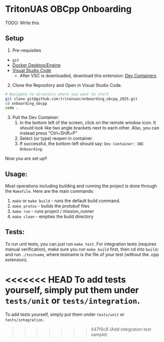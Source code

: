 # TritonUAS OBCpp Onboarding

TODO: Write this

## Setup

1. Pre-requisites
- `git`
- [Docker Desktop/Engine](https://docs.docker.com/get-started/get-docker/)
- [Visual Studio Code](https://code.visualstudio.com/download)
    - After VSC is downloaded, download this extension: [Dev Containers](https://marketplace.visualstudio.com/items?itemName=ms-vscode-remote.remote-containers)


2. Clone the Repository and Open in Visual Studio Code.
```bash
# Navigate to directory where you want to start
git clone git@github.com:tritonuas/onboarding_obcpp_2025.git
cd onboarding_obcpp
code .
```

3. Pull the Dev Container:
    1. In the bottom left of the screen, click on the remote window icon. It should look like two angle brackets next to each other. Also, you can instead press "Ctrl+Shift+P"
    2. Select (or type) reopen in container.
    3. If successful, the bottom-left should say: `Dev Container: OBC Onboarding`.

Now you are set up!!

## Usage:
Most operations including building and running the project is done through the `Makefile`. Here are the main commands:

1. `make` or `make build` - runs the default build command.
2. `make protos` - builds the protobuf files 
3. `make run` - runs project / mission_runner
4. `make clean` - empties the build directory

## Tests:
To run unit tests, you can just run `make test`. For integration tests (requires manual verification), make sure you run `make build` first, then cd into `build/` and run `./testname`, where testname is the file of your test (without the .cpp extension).

<<<<<<< HEAD
To add tests yourself, simply put them under `tests/unit` or `tests/integration`.
=======
To add tests yourself, simply put them under `tests/unit` or `tests/integration`.
>>>>>>> 447f9c8 (Add integration test sample)
